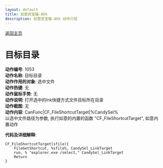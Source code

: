 ```yaml
---
layout: default
title: 如意百宝箱-Ahk
description: 如意百宝箱-Ahk 动作介绍
---
```

<link rel="stylesheet" href="../Actions/css/atom-one-light.min.css">
<script src="../Actions/js/highlight.min.js"></script>
<script>hljs.highlightAll();</script>

[返回主页](../index.md)

# [](#header-2) 目标目录

**动作编号**: 1053  
**动作名称**: 目标目录  
**动作作用的对象**: 选中文件  
**动作热键**: 无  
**动作鼠标手势**: 无  
**动作说明**: 打开选中的lnk快捷方式文件目标所在目录  
**动作截图**: 无  
**动作内容**: CanFunc|CF_FileShortcutTarget|%CandySel%  
以选中文件路径为参数, 执行如意的内置的函数 "CF_FileShortcutTarget", 如意内置动作  

**代码及详细解释**:  

```Autohotkey
CF_FileShortcutTarget(sfile){
	FileGetShortcut, %sfile%, CandySel_LinkTarget
	run, % "explorer.exe /select," CandySel_LinkTarget
	Return
}
```